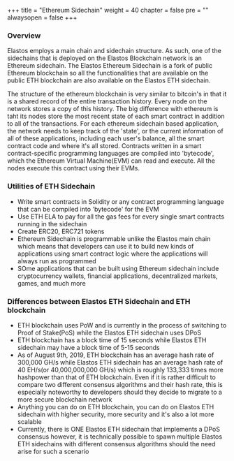 +++
title = "Ethereum Sidechain"
weight = 40
chapter = false
pre = ""
alwaysopen = false
+++

### Overview
Elastos employs a main chain and sidechain structure. As such, one of the sidechains that is deployed on the Elastos Blockchain network is an Ethereum sidechain. The Elastos Ethereum Sidechain is a fork of public Ethereum blockchain so all the functionalities that are available on the public ETH blockchain are also available on the Elastos ETH sidechain. 

The structure of the ethereum blockchain is very similar to bitcoin's in that it is a shared record of the entire transaction history. Every node on the network stores a copy of this history. The big difference with ethereum is taht its nodes store the most recent state of each smart contract in addition to all of the transactions. For each ethereum sidechain based application, the network needs to keep track of the 'state', or the current information of all of these applications, including each user's balance, all the smart contract code and where it's all stored. Contracts written in a smart contract-specific programming languages are compiled into 'bytecode', which the Ethereum Virtual Machine(EVM) can read and execute. All the nodes execute this contract using their EVMs.

### Utilities of ETH Sidechain
- Write smart contracts in Solidity or any contract programming language that can be compiled into 'bytecode' for the EVM
- Use ETH ELA to pay for all the gas fees for every single smart contracts running in the sidechain
- Create ERC20, ERC721 tokens
- Ethereum Sidechain is programmable unlike the Elastos main chain which means that developers can use it to build new kinds of applications using smart contract logic where the applications will always run as programmed
- SOme applications that can be built using Ethereum sidechain include cryptocurrency wallets, financial applications, decentralized markets, games, and much more

### Differences between Elastos ETH Sidechain and ETH blockchain
- ETH blockchain uses PoW and is currently in the process of switching to Proof of Stake(PoS) while the Elastos ETH sidechain uses DPoS
- ETH blockchain has a block time of 15 seconds while Elastos ETH sidechain may have a block time of 5-15 seconds
- As of August 9th, 2019, ETH blockchain has an average hash rate of 300,000 GH/s while Elastos ETH sidechain has an average hash rate of 40 EH/s(or 40,000,000,000 GH/s) which is roughly 133,333 times more hashpower than that of ETH blockchain. Even if it is rather difficult to compare two different consensus algorithms and their hash rate, this is especially noteworthy to developers should they decide to migrate to a more secure blockchain network
- Anything you can do on ETH blockchain, you can do on Elastos ETH sidechain with higher security, more security and it's also a lot more scalable
- Currently, there is ONE Elastos ETH sidechain that implements a DPoS consensus however, it is technically possible to spawn multiple Elastos ETH sidechains with different consensus algorithms should the need arise for such a scenario